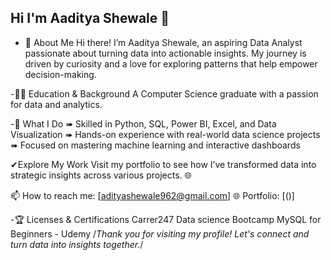 ## Hi  I'm Aaditya Shewale 👋



- 💫 About Me
Hi there! I’m Aaditya Shewale, an aspiring Data Analyst passionate about turning data into actionable insights. My journey is driven by curiosity and a love for exploring patterns that help empower decision-making.

-👩‍🎓 Education & Background
A Computer Science graduate with a passion for data and analytics.

-🌟 What I Do
➠ Skilled in Python, SQL, Power BI, Excel, and Data Visualization
➠ Hands-on experience with real-world data science projects
➠ Focused on mastering machine learning and interactive dashboards

✔Explore My Work
Visit my portfolio to see how I’ve transformed data into strategic insights across various projects. 🌐

📫 How to reach me: [adityashewale962@gmail.com]
🌐 Portfolio: [()]

-🏆 Licenses & Certifications
     Carrer247 Data science Bootcamp
     MySQL for Beginners - Udemy
/*Thank you for visiting my profile! Let's connect and turn data into insights together.*/
